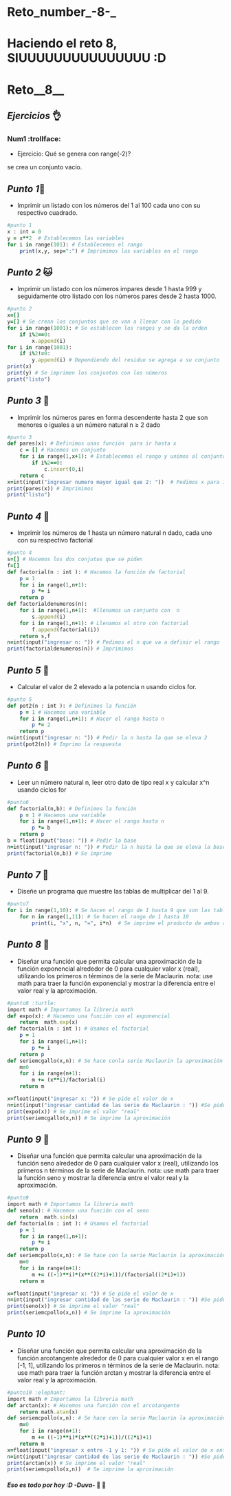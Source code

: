 # Reto_number_-8-_
# Haciendo el reto 8, SIUUUUUUUUUUUUUUU :D
# Reto__8__

## *Ejercicios* :ok_hand:

### Num1 :trollface:
- Ejercicio: Qué se genera con range(-2)?

se crea un conjunto vacío.

## *Punto 1*:dog:
- Imprimir un listado con los números del 1 al 100 cada uno con su respectivo cuadrado.
```ruby
#punto 1
x : int = 0
y = x**2  # Establecemos las variables  
for i in range(101): # Establecemos el rango
    print(x,y, sep=":") # Imprimimos las variables en el rango
```

## *Punto 2* :cat:
- Imprimir un listado con los números impares desde 1 hasta 999 y seguidamente otro listado con los números pares desde 2 hasta 1000.
```ruby
#punto 2
x=[]
y=[] # Se crean los conjuntos que se van a llenar con lo pedido
for i in range(1001): # Se establecen los rangos y se da la orden
    if i%2==0:
        x.append(i)
for i in range(1001): 
    if i%2!=0:
        y.append(i) # Dependiendo del residuo se agrega a su conjunto
print(x)
print(y) # Se imprimen los conjuntos con los números
print("listo")
```

## *Punto 3* :tiger:
- Imprimir los números pares en forma descendente hasta 2 que son menores o iguales a un número natural n ≥ 2 dado

```ruby
#punto 3
def pares(x): # Definimos unas función  para ir hasta x
    c = [] # Hacemos un conjunto
    for i in range(1,x+1): # Establecemos el rango y unimos al conjunto
        if i%2==0:
            c.insert(0,i)
    return c
x=int(input("ingresar numero mayor igual que 2: "))  # Pedimos x para ir hasta ahí
print(pares(x)) # Imprimimos 
print("listo")
```


## *Punto 4* :koala:
- Imprimir los números de 1 hasta un número natural n dado, cada uno con su respectivo factorial
```ruby
#punto 4
s=[] # Hacemos los dos conjutos que se piden
f=[]
def factorial(n : int ): # Hacemos la función de factorial
    p = 1
    for i in range(1,n+1):
        p *= i
    return p
def factorialdenumeros(n): 
    for i in range(1,n+1):  #llenamos un conjunto con  n
        s.append(i)
    for i in range(1,n+1): # Llenamos el otro con factorial
        f.append(factorial(i))
    return s,f
n=int(input("ingresar n: ")) # Pedimos el n que va a definir el rango
print(factorialdenumeros(n)) # Imprimimos 
```

## *Punto 5* :penguin:
- Calcular el valor de 2 elevado a la potencia n usando ciclos for.
```ruby
#punto 5
def pot2(n : int ): # Definimos la función
    p = 1 # Hacemos una variable
    for i in range(1,n+1): # Hacer el rango hasta n
        p *= 2
    return p 
n=int(input("ingresar n: ")) # Pedir la n hasta la que se eleva 2
print(pot2(n)) # Imprimo la respuesta
```
## *Punto 6* :frog:
- Leer un número natural n, leer otro dato de tipo real x y calcular x^n usando ciclos for
```ruby
#punto6
def factorial(n,b): # Definimos la función
    p = 1 # Hacemos una variable
    for i in range(1,n+1): # Hacer el rango hasta n
        p *= b 
    return p
b = float(input("base: ")) # Pedir la base
n=int(input("ingresar n: ")) # Pedir la n hasta la que se eleva la base
print(factorial(n,b)) # Se imprime 
```
## *Punto 7* :whale:
- Diseñe un programa que muestre las tablas de multiplicar del 1 al 9.

```ruby
#punto7
for i in range(1,10): # Se hacen el rango de 1 hasta 9 que son las tablas
    for n in range(1,11): # Se hacen el rango de 1 hasta 10 
        print(i, "x", n, "=", i*n)  # Se imprime el producto de ambos rangos
```
## *Punto 8* :water_buffalo:
- Diseñar una función que permita calcular una aproximación de la función exponencial alrededor de 0 para cualquier valor x (real), utilizando los primeros n términos de la serie de Maclaurin. nota: use math para traer la función exponencial y mostrar la diferencia entre el valor real y la aproximación.

```ruby
#punto8 :turtle:
import math # Importamos la libreria math
def expo(x): # Hacemos una función con el exponencial
    return  math.exp(x) 
def factorial(n : int ): # Usamos el factorial 
    p = 1
    for i in range(1,n+1):
        p *= i
    return p
def seriemcgallo(x,n): # Se hace conla serie Maclaurin la aproximación
    m=0
    for i in range(n+1):
        m += (x**i)/factorial(i)
    return m

x=float(input("ingresar x: ")) # Se pide el valor de x
n=int(input("ingresar cantidad de las serie de Maclaurin : ")) #Se pide la cantidad de la serie
print(expo(x)) # Se imprime el valor "real"
print(seriemcgallo(x,n)) # Se imprime la aproximación
```
## *Punto 9*  :honeybee:
- Diseñar una función que permita calcular una aproximación de la función seno alrededor de 0 para cualquier valor x (real), utilizando los primeros n términos de la serie de Maclaurin. nota: use math para traer la función seno y mostrar la diferencia entre el valor real y la aproximación.

```ruby
#punto9
import math # Importamos la libreria math
def seno(x): # Hacemos una función con el seno
    return  math.sin(x) 
def factorial(n : int ): # Usamos el factorial 
    p = 1
    for i in range(1,n+1):
        p *= i
    return p
def seriemcpollo(x,n): # Se hace con la serie Maclaurin la aproximación
    m=0
    for i in range(n+1):
        m += ((-1)**i)*(x**((2*i)+1))/(factorial((2*i)+1))
    return m

x=float(input("ingresar x: ")) # Se pide el valor de x
n=int(input("ingresar cantidad de las serie de Maclaurin : ")) #Se pide la cantidad de la serie
print(seno(x)) # Se imprime el valor "real"
print(seriemcpollo(x,n)) # Se imprime la aproximación
```
## *Punto 10* 
- Diseñar una función que permita calcular una aproximación de la función arcotangente alrededor de 0 para cualquier valor x en el rango [-1, 1], utilizando los primeros n términos de la serie de Maclaurin. nota: use math para traer la función arctan y mostrar la diferencia entre el valor real y la aproximación.

```ruby
#punto10 :elephant:
import math # Importamos la libreria math
def arctan(x): # Hacemos una función con el arcotangente
    return math.atan(x) 
def seriemcpollo(x,n): # Se hace con la serie Maclaurin la aproximación
    m=0
    for i in range(n+1):
        m += ((-1)**i)*(x**((2*i)+1))/((2*i)+1)
    return m
x=float(input("ingresar x entre -1 y 1: ")) # Se pide el valor de x entre -1 y 1
n=int(input("ingresar cantidad de las serie de Maclaurin : ")) #Se pide la cantidad de la serie
print(arctan(x)) # Se imprime el valor "real"
print(seriemcpollo(x,n))  # Se imprime la aproximación
```
#### *Eso es todo por hoy :D* _-Duva-_ :sunflower: :tulip:
